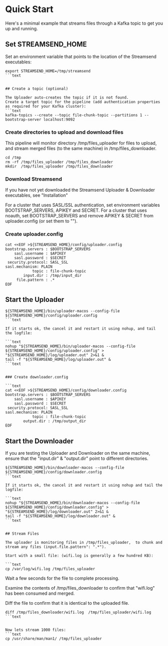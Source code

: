 # Quick Start

Here's a minimal example that streams files through a Kafka topic to get you up and running.

## Set STREAMSEND_HOME

Set an environment variable that points to the location of the Streamsend executables:

```text
export STREAMSEND_HOME=/tmp/streamsend
```text


## Create a topic (optional)

The Uploader auto-creates the topic if it is not found.
Create a target topic for the pipeline (add authentication properties as required for your Kafka cluster):
```text
kafka-topics --create --topic file-chunk-topic --partitions 1 --bootstrap-server localhost:9092
```


### Create directories to upload and download files

This pipeline will monitor directory /tmp/files_uploader for files to upload, and stream merged files (to the same machine) in /tmp/files_downloader.

```text
cd /tmp
rm -rf /tmp/files_uploader /tmp/files_downloader
mkdir  /tmp/files_uploader /tmp/files_downloader
```


### Download Streamsend 

If you have not yet downloaded the Streamsend Uploader & Downloader executables, see "Installation"

For a cluster that uses SASL/SSL authentication, set environment variables BOOTSTRAP_SERVERS, APIKEY and SECRET.
For a cluster that uses noauth, set BOOTSTRAP_SERVERS and remove APIKEY & SECRET from uploader.config (or set them to "").


### Create uploader.config

```text
cat <<EOF >${STREAMSEND_HOME}/config/uploader.config
bootstrap.servers : $BOOTSTRAP_SERVERS
    sasl.username : $APIKEY
    sasl.password : $SECRET
 security.protocol: SASL_SSL
sasl.mechanism: PLAIN
            topic : file-chunk-topic
        input.dir : /tmp/input_dir
     file.pattern : .*
EOF
```

## Start the Uploader

```text
${STREAMSEND_HOME}/bin/uploader-macos --config-file ${STREAMSEND_HOME}/config/uploader.config
```text

If it starts ok, the cancel it and restart it using nohup, and tail the logfile:

```text
nohup "${STREAMSEND_HOME}/bin/uploader-macos --config-file ${STREAMSEND_HOME}/config/uploader.config" > "${STREAMSEND_HOME}/log/uploader.out" 2>&1 &
tail -f "${STREAMSEND_HOME}/log/uploader.out" & 
```text


### Create downloader.config

```text
cat <<EOF >${STREAMSEND_HOME}/config/downloader.config
bootstrap.servers : $BOOTSTRAP_SERVERS
    sasl.username : $APIKEY
    sasl.password : $SECRET
 security.protocol: SASL_SSL
sasl.mechanism: PLAIN
            topic : file-chunk-topic
        output.dir : /tmp/output_dir
EOF
```

## Start the Downloader

If you are testing the Uploader and Downloader on the same machine, ensure that the "input.dir" & "output.dir" point to different directories.

```text
${STREAMSEND_HOME}/bin/downloader-macos --config-file ${STREAMSEND_HOME}/config/downloader.config
```text

If it starts ok, the cancel it and restart it using nohup and tail the logfile:

```text
nohup "${STREAMSEND_HOME}/bin/downloader-macos --config-file ${STREAMSEND_HOME}/config/downloader.config" > "${STREAMSEND_HOME}/log/downloader.out" 2>&1 &
tail -f "${STREAMSEND_HOME}/log/downloader.out" & 
```text


## Stream Files

The uploader is monitoring files in /tmp/files_uploader,  to chunk and stream any files (input.file.pattern": ".*").

Start with a small file: (wifi.log is generally a few hundred KB):

```text
cp /var/log/wifi.log /tmp/files_uploader
```

Wait a few seconds for the file to complete processing.

Examine the contents of /tmp/files_downloader to confirm that "wifi.log" has been consumed and merged.

Diff the file to confirm that it is identical to the uploaded file.

```text
diff /tmp/files_downloader/wifi.log  /tmp/files_uploader/wifi.log
```text


Now lets stream 1000 files:
```text
cp /usr/share/man/man1/ /tmp/files_uploader
```


```
